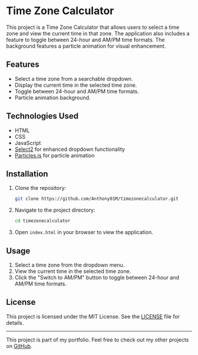 # Time Zone Calculator

This project is a Time Zone Calculator that allows users to select a time zone and view the current time in that zone. The application also includes a feature to toggle between 24-hour and AM/PM time formats. The background features a particle animation for visual enhancement.

## Features

- Select a time zone from a searchable dropdown.
- Display the current time in the selected time zone.
- Toggle between 24-hour and AM/PM time formats.
- Particle animation background.

## Technologies Used

- HTML
- CSS
- JavaScript
- [Select2](https://select2.org/) for enhanced dropdown functionality
- [Particles.js](https://vincentgarreau.com/particles.js/) for particle animation

## Installation

1. Clone the repository:
    ```sh
    git clone https://github.com/Anthony01M/timezonecalculator.git
    ```
2. Navigate to the project directory:
    ```sh
    cd timezonecalculator
    ```
3. Open `index.html` in your browser to view the application.

## Usage

1. Select a time zone from the dropdown menu.
2. View the current time in the selected time zone.
3. Click the "Switch to AM/PM" button to toggle between 24-hour and AM/PM time formats.

## License

This project is licensed under the MIT License. See the [LICENSE](LICENSE) file for details.

---

This project is part of my portfolio. Feel free to check out my other projects on [GitHub](https://github.com/Anthony01M).
